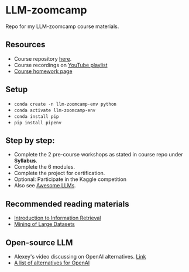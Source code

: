 # LLM-zoomcamp
Repo for my LLM-zoomcamp course materials.

## Resources
- Course repository [here](https://github.com/DataTalksClub/llm-zoomcamp).
- Course recordings on [YouTube playlist](https://www.youtube.com/playlist?list=PL3MmuxUbc_hIB4fSqLy_0AfTjVLpgjV3R)
- [Course homework page](https://courses.datatalks.club/llm-zoomcamp-2024/)

## Setup
- ```conda create -n llm-zoomcamp-env python```
- ```conda activate llm-zoomcamp-env```
- ```conda install pip```
- ```pip install pipenv```

## Step by step:
- Complete the 2 pre-course workshops as stated in course repo under <b>Syllabus</b>. 
- Complete the 6 modules.
- Complete the project for certification.
- Optional: Participate in the Kaggle competition
- Also see [Awesome LLMs](https://github.com/DataTalksClub/llm-zoomcamp/blob/main/awesome-llms.md).

## Recommended reading materials
- [Introduction to Information Retrieval](https://nlp.stanford.edu/IR-book/information-retrieval-book.html)
- [Mining of Large Datasets](http://www.mmds.org/)

## Open-source LLM
- Alexey's video discussing on OpenAI alternatives. [Link](https://www.loom.com/share/a3f59ebe0ea54c9d996db3113bdabc02)
- [A list of alternatives for OpenAI](https://github.com/DataTalksClub/llm-zoomcamp/blob/main/01-intro/open-ai-alternatives.md)
